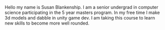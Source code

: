 Hello my name is Susan Blankenship.  I am a senior undergrad in computer science participating in the 5 year masters program.  In my free time I make 3d models and dabble in unity game dev. I am taking this course to learn new skills to become more well rounded.  